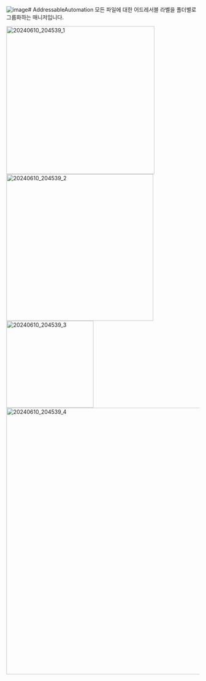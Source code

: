 ![image](https://github.com/AnSSa1996/AddressableAutomation/assets/48550461/2aca2c0e-088c-4044-81a7-c83a548f0a12)# AddressableAutomation
모든 파일에 대한 어드레서블 라벨을 폴더별로 그룹화하는 매니저입니다.


<img width="386" alt="20240610_204539_1" src="https://github.com/AnSSa1996/AddressableAutomation/assets/48550461/d51e5bfc-a483-447b-b8d1-2c0aa69a7e50">
<img width="383" alt="20240610_204539_2" src="https://github.com/AnSSa1996/AddressableAutomation/assets/48550461/353fce19-514c-4f06-a9bd-6077e262e215">
<img width="227" alt="20240610_204539_3" src="https://github.com/AnSSa1996/AddressableAutomation/assets/48550461/c5589b72-ae61-4000-9454-d89b1a601695">
<img width="696" alt="20240610_204539_4" src="https://github.com/AnSSa1996/AddressableAutomation/assets/48550461/e9244de0-2ede-45cc-8e65-ed731737fd94">
